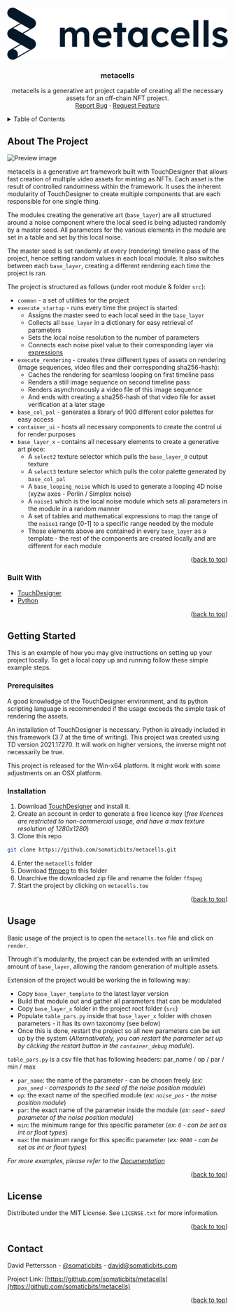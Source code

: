 <div id="top"></div>

<!-- PROJECT LOGO -->
<br />
<div align="center">
  <a href="https://github.com/somaticbits/metacells">
    <img src="logo.png" alt="Logo">
  </a>

<h3 align="center">metacells</h3>

  <p align="center">
    metacells is a generative art project capable of creating all the necessary assets for an off-chain NFT project.
    <br />
    <a href="https://github.com/somaticbits/metacells/issues">Report Bug</a>
    ·
    <a href="https://github.com/somaticbits/metacells/issues">Request Feature</a>
  </p>
</div>



<!-- TABLE OF CONTENTS -->
<details>
  <summary>Table of Contents</summary>
  <ol>
    <li>
      <a href="#about-the-project">About The Project</a>
      <ul>
        <li><a href="#built-with">Built With</a></li>
      </ul>
    </li>
    <li>
      <a href="#getting-started">Getting Started</a>
      <ul>
        <li><a href="#prerequisites">Prerequisites</a></li>
        <li><a href="#installation">Installation</a></li>
      </ul>
    </li>
    <li><a href="#usage">Usage</a></li>
    <li><a href="#license">License</a></li>
    <li><a href="#contact">Contact</a></li>
  </ol>
</details>



<!-- ABOUT THE PROJECT -->
## About The Project

![Preview image](https://github.com/d-pettersson/serialCore/blob/master/Preview.jpg)

metacells is a generative art framework built with TouchDesigner that allows fast creation of multiple video assets for minting as NFTs. Each asset is the result of controlled randomness within the framework.
It uses the inherent modularity of TouchDesigner to create multiple components that are each responsible for one single thing.

The modules creating the generative art (`base_layer`) are all structured around a noise component where the local seed is being adjusted randomly by a master seed. All parameters for the various elements in the module are set in a table and set by this local noise.

The master seed is set randomly at every (rendering) timeline pass of the project, hence setting random values in each local module. It also switches between each `base_layer`, creating a different rendering each time the project is ran.

The project is structured as follows (under root module & folder `src`):
- `common` - a set of utilities for the project
- `execute_startup` - runs every time the project is started:
  * Assigns the master seed to each local seed in the `base_layer`
  * Collects all `base_layer` in a dictionary for easy retrieval of parameters
  * Sets the local noise resolution to the number of parameters
  * Connects each noise pixel value to their corresponding layer via [expressions](https://docs.derivative.ca/Expression#:~:text=An%20Expression%20in%20TouchDesigner%20is,float%20list%20or%20boolean%2C%20etc.)
- `execute_rendering` - creates three different types of assets on rendering (image sequences, video files and their corresponding sha256-hash):
  * Caches the rendering for seamless looping on first timeline pass
  * Renders a still image sequence on second timeline pass
  * Renders asynchronously a video file of this image sequence
  * And ends with creating a sha256-hash of that video file for asset verification at a later stage
- `base_col_pal` - generates a library of 900 different color palettes for easy access
- `container_ui` - hosts all necessary components to create the control ui for render purposes
- `base_layer_x` - contains all necessary elements to create a generative art piece:
  * A `select2` texture selector which pulls the `base_layer_0` output texture
  * A `select3` texture selector which pulls the color palette generated by `base_col_pal`
  * A `base_looping_noise` which is used to generate a looping 4D noise (xyzw axes - Perlin / Simplex noise)
  * A `noise1` which is the local noise module which sets all parameters in the module in a random manner
  * A set of tables and mathematical expressions to map the range of the `noise1` range [0-1] to a specific range needed by the module
  * Those elements above are contained in every `base_layer` as a template - the rest of the components are created locally and are different for each module

<p align="right">(<a href="#top">back to top</a>)</p>



### Built With

* [TouchDesigner](https://derivative.ca/)
* [Python](https://www.python.org/)

<p align="right">(<a href="#top">back to top</a>)</p>



<!-- GETTING STARTED -->
## Getting Started

This is an example of how you may give instructions on setting up your project locally.
To get a local copy up and running follow these simple example steps.

### Prerequisites

A good knowledge of the TouchDesigner environment, and its python scripting language is recommended if the usage exceeds the simple task of rendering the assets.

An installation of TouchDesigner is necessary. Python is already included in this framework (3.7 at the time of writing). This project was created using TD version 2021.17270. It will work on higher versions, the inverse might not necessarily be true.

This project is released for the Win-x64 platform. It might work with some adjustments on an OSX platform.

### Installation

1. Download [TouchDesigner](https://download.derivative.ca/TouchDesigner.2021.16270.exe) and install it.
2. Create an account in order to generate a free licence key (*free licences are restricted to non-commercial usage, and have a max texture resolution of 1280x1280*)
3. Clone this repo
  ```bash
  git clone https://github.com/somaticbits/metacells.git
  ```
4. Enter the `metacells` folder
5. Download [ffmpeg](https://www.gyan.dev/ffmpeg/builds/ffmpeg-release-essentials.zip) to this folder
6. Unarchive the downloaded zip file and rename the folder `ffmpeg`
7. Start the project by clicking on `metacells.toe`

<p align="right">(<a href="#top">back to top</a>)</p>



<!-- USAGE EXAMPLES -->
## Usage

Basic usage of the project is to open the `metacells.toe` file and click on `render`.

Through it's modularity, the project can be extended with an unlimited amount of `base_layer`, allowing the random generation of multiple assets.

Extension of the project would be working the in following way:
- Copy `base_layer_template` to the latest layer version
- Build that module out and gather all parameters that can be modulated
- Copy `base_layer_x` folder in the project root folder (`src`)
- Populate `table_pars.py` inside that `base_layer_x` folder with chosen parameters - it has its own taxonomy (see below)
- Once this is done, restart the project so all new parameters can be set up by the system (*Alternativately, you can restart the parameter set up by clicking the restart button in the `container_debug` module*).

`table_pars.py` is a csv file that has following headers:
par_name / op / par / min / max

* `par_name`: the name of the parameter - can be chosen freely (*ex: `pos_seed` - corresponds to the seed of the noise position module*)
* `op`: the exact name of the specified module (*ex: `noise_pos` - the noise position module*)
* `par`: the exact name of the parameter inside the module (*ex: `seed` - seed parameter of the noise position module*)
* `min`: the minimum range for this specific parameter (*ex: `0` - can be set as int or float types*)
* `max`: the maximum range for this specific parameter (*ex: `9000` - can be set as int or float types*)

_For more examples, please refer to the [Documentation](https://example.com)_

<p align="right">(<a href="#top">back to top</a>)</p>

<!-- LICENSE -->
## License

Distributed under the MIT License. See `LICENSE.txt` for more information.

<p align="right">(<a href="#top">back to top</a>)</p>



<!-- CONTACT -->
## Contact

David Pettersson - [@somaticbits](https://twitter.com/somaticbits) - david@somaticbits.com

Project Link: [https://github.com/somaticbits/metacells](https://github.com/somaticbits/metacells)

<p align="right">(<a href="#top">back to top</a>)</p>



<!-- MARKDOWN LINKS & IMAGES -->
<!-- https://www.markdownguide.org/basic-syntax/#reference-style-links -->
[contributors-shield]: https://img.shields.io/github/contributors/somaticbits/metacells.svg?style=for-the-badge
[contributors-url]: https://github.com/somaticbits/metacells/graphs/contributors
[forks-shield]: https://img.shields.io/github/forks/somaticbits/metacells.svg?style=for-the-badge
[forks-url]: https://github.com/somaticbits/metacells/network/members
[stars-shield]: https://img.shields.io/github/stars/somaticbits/metacells.svg?style=for-the-badge
[stars-url]: https://github.com/somaticbits/metacells/stargazers
[issues-shield]: https://img.shields.io/github/issues/somaticbits/metacells.svg?style=for-the-badge
[issues-url]: https://github.com/somaticbits/metacells/issues
[license-shield]: https://img.shields.io/github/license/somaticbits/metacells.svg?style=for-the-badge
[license-url]: https://github.com/somaticbits/metacells/blob/master/LICENSE.txt
[linkedin-shield]: https://img.shields.io/badge/-LinkedIn-black.svg?style=for-the-badge&logo=linkedin&colorB=555
[linkedin-url]: https://linkedin.com/in/linkedin_username
[product-screenshot]: images/screenshot.png
